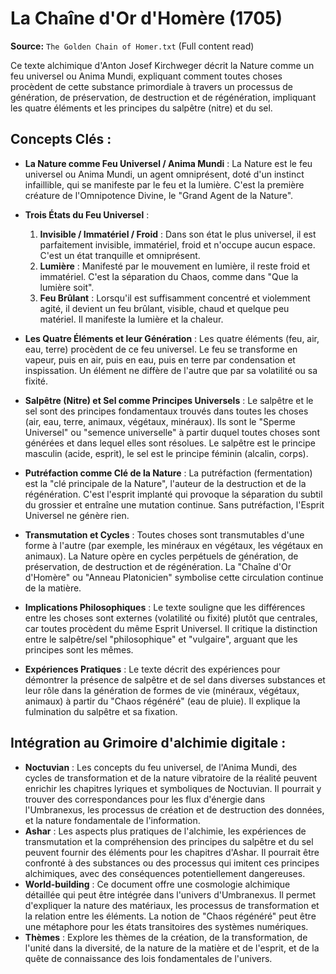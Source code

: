 # La Chaîne d'Or d'Homère (1705)

**Source:** `The Golden Chain of Homer.txt` (Full content read)

Ce texte alchimique d'Anton Josef Kirchweger décrit la Nature comme un feu universel ou Anima Mundi, expliquant comment toutes choses procèdent de cette substance primordiale à travers un processus de génération, de préservation, de destruction et de régénération, impliquant les quatre éléments et les principes du salpêtre (nitre) et du sel.

## Concepts Clés :

*   **La Nature comme Feu Universel / Anima Mundi** : La Nature est le feu universel ou Anima Mundi, un agent omniprésent, doté d'un instinct infaillible, qui se manifeste par le feu et la lumière. C'est la première créature de l'Omnipotence Divine, le "Grand Agent de la Nature".

*   **Trois États du Feu Universel** :
    1.  **Invisible / Immatériel / Froid** : Dans son état le plus universel, il est parfaitement invisible, immatériel, froid et n'occupe aucun espace. C'est un état tranquille et omniprésent.
    2.  **Lumière** : Manifesté par le mouvement en lumière, il reste froid et immatériel. C'est la séparation du Chaos, comme dans "Que la lumière soit".
    3.  **Feu Brûlant** : Lorsqu'il est suffisamment concentré et violemment agité, il devient un feu brûlant, visible, chaud et quelque peu matériel. Il manifeste la lumière et la chaleur.

*   **Les Quatre Éléments et leur Génération** : Les quatre éléments (feu, air, eau, terre) procèdent de ce feu universel. Le feu se transforme en vapeur, puis en air, puis en eau, puis en terre par condensation et inspissation. Un élément ne diffère de l'autre que par sa volatilité ou sa fixité.

*   **Salpêtre (Nitre) et Sel comme Principes Universels** : Le salpêtre et le sel sont des principes fondamentaux trouvés dans toutes les choses (air, eau, terre, animaux, végétaux, minéraux). Ils sont le "Sperme Universel" ou "semence universelle" à partir duquel toutes choses sont générées et dans lequel elles sont résolues. Le salpêtre est le principe masculin (acide, esprit), le sel est le principe féminin (alcalin, corps).

*   **Putréfaction comme Clé de la Nature** : La putréfaction (fermentation) est la "clé principale de la Nature", l'auteur de la destruction et de la régénération. C'est l'esprit implanté qui provoque la séparation du subtil du grossier et entraîne une mutation continue. Sans putréfaction, l'Esprit Universel ne génère rien.

*   **Transmutation et Cycles** : Toutes choses sont transmutables d'une forme à l'autre (par exemple, les minéraux en végétaux, les végétaux en animaux). La Nature opère en cycles perpétuels de génération, de préservation, de destruction et de régénération. La "Chaîne d'Or d'Homère" ou "Anneau Platonicien" symbolise cette circulation continue de la matière.

*   **Implications Philosophiques** : Le texte souligne que les différences entre les choses sont externes (volatilité ou fixité) plutôt que centrales, car toutes procèdent du même Esprit Universel. Il critique la distinction entre le salpêtre/sel "philosophique" et "vulgaire", arguant que les principes sont les mêmes.

*   **Expériences Pratiques** : Le texte décrit des expériences pour démontrer la présence de salpêtre et de sel dans diverses substances et leur rôle dans la génération de formes de vie (minéraux, végétaux, animaux) à partir du "Chaos régénéré" (eau de pluie). Il explique la fulmination du salpêtre et sa fixation.

## Intégration au Grimoire d'alchimie digitale :

*   **Noctuvian** : Les concepts du feu universel, de l'Anima Mundi, des cycles de transformation et de la nature vibratoire de la réalité peuvent enrichir les chapitres lyriques et symboliques de Noctuvian. Il pourrait y trouver des correspondances pour les flux d'énergie dans l'Umbranexus, les processus de création et de destruction des données, et la nature fondamentale de l'information.
*   **Ashar** : Les aspects plus pratiques de l'alchimie, les expériences de transmutation et la compréhension des principes du salpêtre et du sel peuvent fournir des éléments pour les chapitres d'Ashar. Il pourrait être confronté à des substances ou des processus qui imitent ces principes alchimiques, avec des conséquences potentiellement dangereuses.
*   **World-building** : Ce document offre une cosmologie alchimique détaillée qui peut être intégrée dans l'univers d'Umbranexus. Il permet d'expliquer la nature des matériaux, les processus de transformation et la relation entre les éléments. La notion de "Chaos régénéré" peut être une métaphore pour les états transitoires des systèmes numériques.
*   **Thèmes** : Explore les thèmes de la création, de la transformation, de l'unité dans la diversité, de la nature de la matière et de l'esprit, et de la quête de connaissance des lois fondamentales de l'univers.
